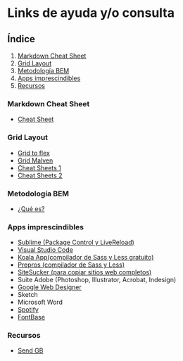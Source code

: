 # Links de ayuda y/o consulta

## Índice
1. [Markdown Cheat Sheet](#id1)
2. [Grid Layout](#id2)
3. [Metodología BEM](#id3)
4. [Apps imprescindibles](#id4)
5. [Recursos](#id5)


### Markdown Cheat Sheet<a name="id1"></a>
* [Cheat Sheet](https://joedicastro.com/pages/markdown.html)

### Grid Layout<a name="id2"></a>
* [Grid to flex](https://www.gridtoflex.com)
* [Grid Malven](http://grid.malven.co)
* [Cheat Sheets 1](https://rachelandrew.co.uk/css/cheatsheets/grid-fallbacks)
* [Cheat Sheets 2](https://www.paradigmadigital.com/wp-content/uploads/2018/12/flexboxCheatSheet-Online.pdf)

### Metodología BEM<a name="id3"></a>
* [¿Qué es?](https://blog.interactius.com/metodolog%C3%ADa-css-block-element-modifier-bem-f26e69d1de3)

### Apps imprescindibles<a name="id4"></a>
* [Sublime (Package Control y LiveReload)](https://www.sublimetext.com)
* [Visual Studio Code](https://code.visualstudio.com/)
* [Koala App(compilador de Sass y Less gratuito)](http://koala-app.com)
* [Prepros (compilador de Sass y Less)](https://prepros.io)
* [SiteSucker (para copiar sitios web completos)](https://ricks-apps.com/osx/sitesucker/index.html)
* Suite Adobe (Photoshop, Illustrator, Acrobat, Indesign)
* [Google Web Designer](https://webdesigner.withgoogle.com)
* Sketch
* Microsoft Word
* [Spotify](https://www.spotify.com/es/)
* [FontBase](https://fontba.se/)

### Recursos<a name="id5"></a>
* [Send GB](https://www.sendgb.com)
